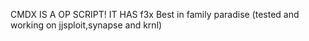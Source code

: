 CMDX IS A OP SCRIPT!
IT HAS f3x
Best in family paradise
(tested and working on jjsploit,synapse and krnl)
